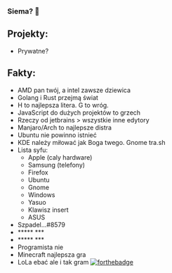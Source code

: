 ### Siema? 👋

## Projekty:

- Prywatne?

## Fakty:
- AMD pan twój, a intel zawsze dziewica
- Golang i Rust przejmą świat
- H to najlepsza litera. G to wróg.
- JavaScript do dużych projektów to grzech
- Rzeczy od jetbrains > wszystkie inne edytory
- Manjaro/Arch to najlepsze distra
- Ubuntu nie powinno istnieć
- KDE należy miłować jak Boga twego. Gnome tra.sh
- Lista syfu:
  - Apple (caly hardware)
  - Samsung (telefony)
  - Firefox
  - Ubuntu
  - Gnome
  - Windows
  - Yasuo
  - Klawisz insert
  - ASUS
- Szpadel...#8579
- \*\*\*\*\* \*\*\*
- \*\*\*\*\* \*\*\*
- Programista nie
- Minecraft najlepsza gra
- LoLa ebać ale i tak gram
[![forthebadge](https://forthebadge.com/images/badges/made-with-javascript.svg)](https://forthebadge.com)
